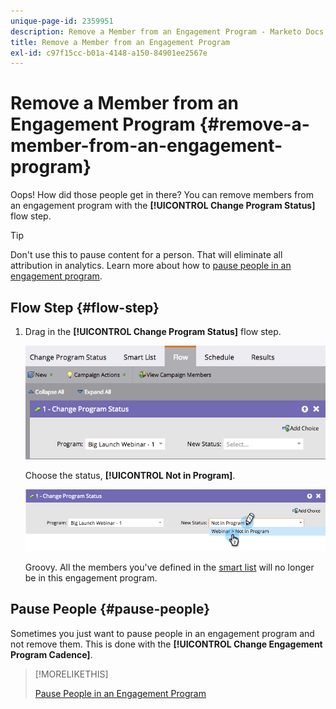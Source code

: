 ```yaml
---
unique-page-id: 2359951
description: Remove a Member from an Engagement Program - Marketo Docs - Product Documentation
title: Remove a Member from an Engagement Program
exl-id: c97f15cc-b01a-4148-a150-84901ee2567e
---
```

# Remove a Member from an Engagement Program {#remove-a-member-from-an-engagement-program}

Oops! How did those people get in there? You can remove members from an engagement program with the **[!UICONTROL Change Program Status]** flow step.

>[!TIP]
>
>Don't use this to pause content for a person. That will eliminate all attribution in analytics. Learn more about how to [pause people in an engagement program](/help/marketo/product-docs/email-marketing/drip-nurturing/using-engagement-programs/pause-people-in-an-engagement-program.md).

## Flow Step {#flow-step}

1. Drag in the **[!UICONTROL Change Program Status]** flow step.

   ![](assets/image2014-9-15-18-3a15-3a57.png)

   Choose the status, **[!UICONTROL Not in Program]**.

   ![](assets/image2014-9-15-18-3a16-3a2.png)

   Groovy. All the members you've defined in the [smart list](/help/marketo/product-docs/core-marketo-concepts/smart-lists-and-static-lists/creating-a-smart-list/create-a-smart-list.md) will no longer be in this engagement program.

## Pause People  {#pause-people}

Sometimes you just want to pause people in an engagement program and not remove them. This is done with the **[!UICONTROL Change Engagement Program Cadence]**.

>[!MORELIKETHIS]
>
>[Pause People in an Engagement Program](/help/marketo/product-docs/email-marketing/drip-nurturing/using-engagement-programs/pause-people-in-an-engagement-program.md)
